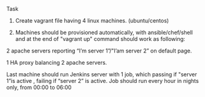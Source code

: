 
Task

1. Create vagrant file having 4 linux machines. (ubuntu/centos)

2. Machines should be provisioned automatically, with ansible/chef/shell and at the end of "vagrant up" command should work as following:

  2 apache servers reporting “I’m server 1”/"I’am server 2” on default page.

  1 HA proxy balancing 2 apache servers. 

  Last machine should run Jenkins server with 1 job, which passing if "server 1”is active , failing if “server 2” is active.    Job should run every hour in nights only, from 00:00 to 06:00
